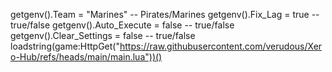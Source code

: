 getgenv().Team = "Marines" -- Pirates/Marines
getgenv().Fix_Lag = true -- true/false
getgenv().Auto_Execute = false -- true/false
getgenv().Clear_Settings = false -- true/false
loadstring(game:HttpGet("https://raw.githubusercontent.com/verudous/Xero-Hub/refs/heads/main/main.lua"))()
